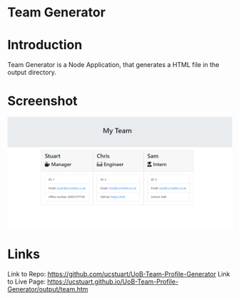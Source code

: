 # Team Generator

# Introduction

Team Generator is a Node Application, that generates a HTML file in the output directory.

# Screenshot

![Team](./assets/screenshots/team.PNG "Team")



# Links

Link to Repo: https://github.com/ucstuart/UoB-Team-Profile-Generator
Link to Live Page: https://ucstuart.github.io/UoB-Team-Profile-Generator/output/team.htm

